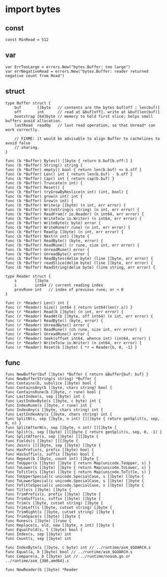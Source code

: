 # import bytes

## const
	const MinRead = 512

## var
	var ErrTooLarge = errors.New("bytes.Buffer: too large")
	var errNegativeRead = errors.New("bytes.Buffer: reader returned negative count from Read")

## struct
	
	type Buffer struct {
		buf       []byte   // contents are the bytes buf[off : len(buf)]
		off       int      // read at &buf[off], write at &buf[len(buf)]
		bootstrap [64]byte // memory to hold first slice; helps small buffers avoid allocation.
		lastRead  readOp   // last read operation, so that Unread* can work correctly.

		// FIXME: it would be advisable to align Buffer to cachelines to avoid false
		// sharing.
	}

	func (b *Buffer) Bytes() []byte { return b.buf[b.off:] }
	func (b *Buffer) String() string {
	func (b *Buffer) empty() bool { return len(b.buf) <= b.off }
	func (b *Buffer) Len() int { return len(b.buf) - b.off }
	func (b *Buffer) Cap() int { return cap(b.buf) }
	func (b *Buffer) Truncate(n int) {
	func (b *Buffer) Reset() {
	func (b *Buffer) tryGrowByReslice(n int) (int, bool) {
	func (b *Buffer) grow(n int) int {
	func (b *Buffer) Grow(n int) {
	func (b *Buffer) Write(p []byte) (n int, err error) {
	func (b *Buffer) WriteString(s string) (n int, err error) {
	func (b *Buffer) ReadFrom(r io.Reader) (n int64, err error) {
	func (b *Buffer) WriteTo(w io.Writer) (n int64, err error) {
	func (b *Buffer) WriteByte(c byte) error {
	func (b *Buffer) WriteRune(r rune) (n int, err error) {
	func (b *Buffer) Read(p []byte) (n int, err error) {
	func (b *Buffer) Next(n int) []byte {
	func (b *Buffer) ReadByte() (byte, error) {
	func (b *Buffer) ReadRune() (r rune, size int, err error) {
	func (b *Buffer) UnreadRune() error {
	func (b *Buffer) UnreadByte() error {
	func (b *Buffer) ReadBytes(delim byte) (line []byte, err error) {
	func (b *Buffer) readSlice(delim byte) (line []byte, err error) {
	func (b *Buffer) ReadString(delim byte) (line string, err error) {

	type Reader struct {
		s        []byte
		i        int64 // current reading index
		prevRune int   // index of previous rune; or < 0
	}

	func (r *Reader) Len() int {
	func (r *Reader) Size() int64 { return int64(len(r.s)) }
	func (r *Reader) Read(b []byte) (n int, err error) {
	func (r *Reader) ReadAt(b []byte, off int64) (n int, err error) {
	func (r *Reader) ReadByte() (byte, error) {
	func (r *Reader) UnreadByte() error {
	func (r *Reader) ReadRune() (ch rune, size int, err error) {
	func (r *Reader) UnreadRune() error {
	func (r *Reader) Seek(offset int64, whence int) (int64, error) {
	func (r *Reader) WriteTo(w io.Writer) (n int64, err error) {
	func (r *Reader) Reset(b []byte) { *r = Reader{b, 0, -1} }

## func
	func NewBuffer(buf []byte) *Buffer { return &Buffer{buf: buf} }
	func NewBufferString(s string) *Buffer {
	func Contains(b, subslice []byte) bool {
	func ContainsAny(b []byte, chars string) bool {
	func ContainsRune(b []byte, r rune) bool {
	func LastIndex(s, sep []byte) int {
	func LastIndexByte(s []byte, c byte) int {
	func IndexRune(s []byte, r rune) int {
	func IndexAny(s []byte, chars string) int {
	func LastIndexAny(s []byte, chars string) int {
	func SplitN(s, sep []byte, n int) [][]byte { return genSplit(s, sep, 0, n) }
	func SplitAfterN(s, sep []byte, n int) [][]byte {
	func Split(s, sep []byte) [][]byte { return genSplit(s, sep, 0, -1) }
	func SplitAfter(s, sep []byte) [][]byte {
	func Fields(s []byte) [][]byte {
	func Join(s [][]byte, sep []byte) []byte {
	func HasPrefix(s, prefix []byte) bool {
	func HasSuffix(s, suffix []byte) bool {
	func Repeat(b []byte, count int) []byte {
	func ToUpper(s []byte) []byte { return Map(unicode.ToUpper, s) }
	func ToLower(s []byte) []byte { return Map(unicode.ToLower, s) }
	func ToTitle(s []byte) []byte { return Map(unicode.ToTitle, s) }
	func ToUpperSpecial(c unicode.SpecialCase, s []byte) []byte {
	func ToLowerSpecial(c unicode.SpecialCase, s []byte) []byte {
	func ToTitleSpecial(c unicode.SpecialCase, s []byte) []byte {
	func Title(s []byte) []byte {
	func TrimPrefix(s, prefix []byte) []byte {
	func TrimSuffix(s, suffix []byte) []byte {
	func Trim(s []byte, cutset string) []byte {
	func TrimLeft(s []byte, cutset string) []byte {
	func TrimRight(s []byte, cutset string) []byte {
	func TrimSpace(s []byte) []byte {
	func Runes(s []byte) []rune {
	func Replace(s, old, new []byte, n int) []byte {
	func EqualFold(s, t []byte) bool {
	func Index(s, sep []byte) int
	func Count(s, sep []byte) int

	func IndexByte(s []byte, c byte) int // ../runtime/asm_$GOARCH.s
	func Equal(a, b []byte) bool // ../runtime/asm_$GOARCH.s
	func Compare(a, b []byte) int // ../runtime/noasm.go or ../runtime/asm_{386,amd64}.s

	func NewReader(b []byte) *Reader
